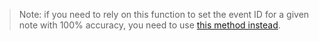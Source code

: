 > Note: if you need to rely on this function to set the event ID for a given note with 100% accuracy, you need to use [this method instead](/scripting/scripting-api/sampler#setmultigroupindexforeventid).

